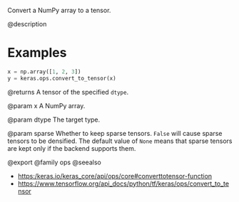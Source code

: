Convert a NumPy array to a tensor.

@description

# Examples
```python
x = np.array([1, 2, 3])
y = keras.ops.convert_to_tensor(x)
```

@returns
A tensor of the specified `dtype`.

@param x
A NumPy array.

@param dtype
The target type.

@param sparse
Whether to keep sparse tensors. `False` will cause sparse
tensors to be densified. The default value of `None` means that
sparse tensors are kept only if the backend supports them.

@export
@family ops
@seealso
+ <https:/keras.io/keras_core/api/ops/core#converttotensor-function>
+ <https://www.tensorflow.org/api_docs/python/tf/keras/ops/convert_to_tensor>
